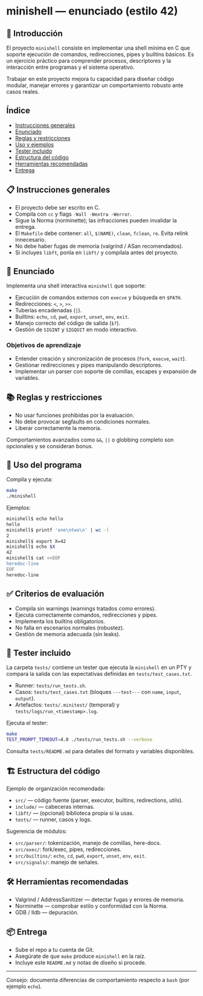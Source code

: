 # minishell — enunciado (estilo 42)

## 🌟 Introducción

El proyecto `minishell` consiste en implementar una shell mínima en C que soporte ejecución de comandos, redirecciones, pipes y builtins básicos. Es un ejercicio práctico para comprender procesos, descriptores y la interacción entre programas y el sistema operativo.

Trabajar en este proyecto mejora tu capacidad para diseñar código modular, manejar errores y garantizar un comportamiento robusto ante casos reales.

## Índice

- [Instrucciones generales](#-instrucciones-generales)
- [Enunciado](#-enunciado)
- [Reglas y restricciones](#-reglas-y-restricciones)
- [Uso y ejemplos](#-uso-del-programa)
- [Tester incluido](#-tester-incluido)
- [Estructura del código](#-estructura-del-código)
- [Herramientas recomendadas](#-herramientas-recomendadas)
- [Entrega](#-entrega)

## 📋 Instrucciones generales

- El proyecto debe ser escrito en C.
- Compila con `cc` y flags `-Wall -Wextra -Werror`.
- Sigue la Norma (norminette); las infracciones pueden invalidar la entrega.
- El `Makefile` debe contener: `all`, `$(NAME)`, `clean`, `fclean`, `re`. Evita relink innecesario.
- No debe haber fugas de memoria (valgrind / ASan recomendados).
- Si incluyes `libft`, ponla en `libft/` y compílala antes del proyecto.

## 📄 Enunciado

Implementa una shell interactiva `minishell` que soporte:

- Ejecución de comandos externos con `execve` y búsqueda en `$PATH`.
- Redirecciones: `<`, `>`, `>>`.
- Tuberías encadenadas (`|`).
- Builtins: `echo`, `cd`, `pwd`, `export`, `unset`, `env`, `exit`.
- Manejo correcto del código de salida (`$?`).
- Gestión de `SIGINT` y `SIGQUIT` en modo interactivo.

### Objetivos de aprendizaje

- Entender creación y sincronización de procesos (`fork`, `execve`, `wait`).
- Gestionar redirecciones y pipes manipulando descriptores.
- Implementar un parser con soporte de comillas, escapes y expansión de variables.

## 📚 Reglas y restricciones

- No usar funciones prohibidas por la evaluación.
- No debe provocar segfaults en condiciones normales.
- Liberar correctamente la memoria.

Comportamientos avanzados como `&&`, `||` o globbing completo son opcionales y se consideran bonus.

## 🚀 Uso del programa

Compila y ejecuta:

```bash
make
./minishell
```

Ejemplos:

```bash
minishell$ echo hello
hello
minishell$ printf 'one\ntwo\n' | wc -l
2
minishell$ export X=42
minishell$ echo $X
42
minishell$ cat <<EOF
heredoc-line
EOF
heredoc-line
```

## ✅ Criterios de evaluación

- Compila sin warnings (warnings tratados como errores).
- Ejecuta correctamente comandos, redirecciones y pipes.
- Implementa los builtins obligatorios.
- No falla en escenarios normales (robustez).
- Gestión de memoria adecuada (sin leaks).

## 🧪 Tester incluido

La carpeta `tests/` contiene un tester que ejecuta la `minishell` en un PTY y compara la salida con las expectativas definidas en `tests/test_cases.txt`.

- Runner: `tests/run_tests.sh`.
- Casos: `tests/test_cases.txt` (bloques `---test---` con `name`, `input`, `output`).
- Artefactos: `tests/.minitest/` (temporal) y `tests/logs/run_<timestamp>.log`.

Ejecuta el tester:

```bash
make
TEST_PROMPT_TIMEOUT=4.0 ./tests/run_tests.sh --verbose
```

Consulta `tests/README.md` para detalles del formato y variables disponibles.

## 🏗️ Estructura del código

Ejemplo de organización recomendada:

- `src/` — código fuente (parser, executor, builtins, redirections, utils).
- `include/` — cabeceras internas.
- `libft/` — (opcional) biblioteca propia si la usas.
- `tests/` — runner, casos y logs.

Sugerencia de módulos:

- `src/parser/`: tokenización, manejo de comillas, here-docs.
- `src/exec/`: fork/exec, pipes, redirecciones.
- `src/builtins/`: `echo`, `cd`, `pwd`, `export`, `unset`, `env`, `exit`.
- `src/signals/`: manejo de señales.

## 🛠️ Herramientas recomendadas

- Valgrind / AddressSanitizer — detectar fugas y errores de memoria.
- Norminette — comprobar estilo y conformidad con la Norma.
- GDB / lldb — depuración.

## 📦 Entrega

- Sube el repo a tu cuenta de Git.
- Asegúrate de que `make` produce `minishell` en la raíz.
- Incluye este `README.md` y notas de diseño si procede.

---
Consejo: documenta diferencias de comportamiento respecto a `bash` (por ejemplo `echo`).
